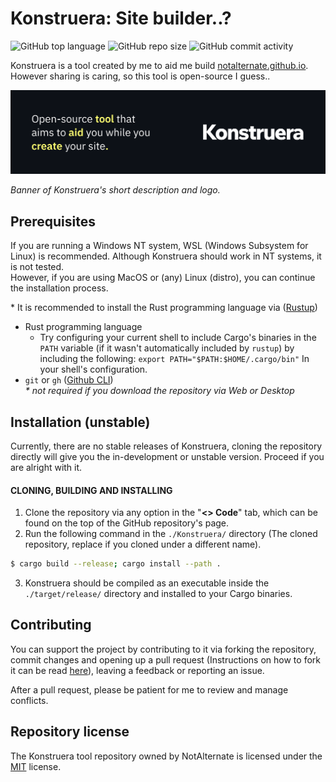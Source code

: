 # Konstruera: Site builder..?

![GitHub top language](https://img.shields.io/github/languages/top/NotAlternate/Konstruera?color=FFFF70&style=flat-square)
![GitHub repo size](https://img.shields.io/github/repo-size/NotAlternate/Konstruera?color=FFFF70&style=flat-square)
![GitHub commit activity](https://img.shields.io/github/commit-activity/m/NotAlternate/Konstruera?color=FFFF70&style=flat-square)

Konstruera is a tool created by me to aid me build [notalternate.github.io](https://notalternate.github.io).
However sharing is caring, so this tool is open-source I guess..

<p align="center"><img alt="Konstruera banner" src="./banner.png"></p>

*Banner of Konstruera's short description and logo.*

## Prerequisites

If you are running a Windows NT system, WSL (Windows Subsystem for Linux) is recommended.
Although Konstruera should work in NT systems, it is not tested.<br>
However, if you are using MacOS or (any) Linux (distro), you can continue the installation process.

\* It is recommended to install the Rust programming language via ([Rustup](https://rustup.rs))

- Rust programming language
    - Try configuring your current shell to include Cargo's binaries in the `PATH` variable (if it wasn't automatically included by `rustup`) by including the following:
      `export PATH="$PATH:$HOME/.cargo/bin"`
      In your shell's configuration.
- `git` or `gh` ([Github CLI](https://cli.github.com/)) <br> *\* not required if you download the repository via Web or Desktop*

## Installation (unstable)

Currently, there are no stable releases of Konstruera, cloning the repository directly will give you the in-development or unstable version.
Proceed if you are alright with it.

#### CLONING, BUILDING AND INSTALLING

1. Clone the repository via any option in the "**<> Code**" tab, which can be found on the top of the GitHub repository's page.
2. Run the following command in the `./Konstruera/` directory (The cloned repository, replace if you cloned under a different name).
```sh
$ cargo build --release; cargo install --path .
```
3. Konstruera should be compiled as an executable inside the `./target/release/` directory and installed to your Cargo binaries.

## Contributing

You can support the project by contributing to it via forking the repository, commit changes and opening up a pull request (Instructions on how to fork it can be read [here](https://docs.github.com/en/get-started/quickstart/contributing-to-projects)), leaving a feedback or reporting an issue.

After a pull request, please be patient for me to review and manage conflicts.

## Repository license

The Konstruera tool repository owned by NotAlternate is licensed under the [MIT](LICENSE) license.